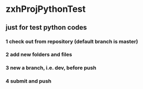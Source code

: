 # zxhProjPythonTest
## just for test python codes
### 1 check out from repository (default branch is master)
### 2 add new folders and files
### 3 new a branch, i.e. dev, before push
### 4 submit and push
